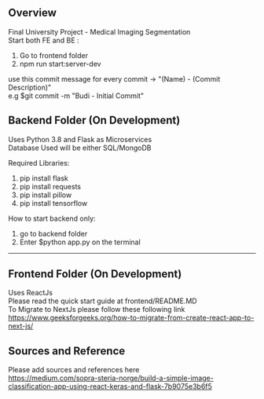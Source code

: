 ## Overview
Final University Project - Medical Imaging Segmentation  
Start both FE and BE  :
1. Go to frontend folder
2. npm run start:server-dev  
  
use this commit message for every commit -> "(Name) - (Commit Description)"  
e.g $git commit -m "Budi - Initial Commit"  


## Backend Folder (On Development)

Uses Python 3.8 and Flask as Microservices  
Database Used will be either SQL/MongoDB  

Required Libraries:  
1. pip install flask  
2. pip install requests  
3. pip install pillow  
4. pip install tensorflow  

How to start backend only:  
1. go to backend folder  
2. Enter $python app.py    on the terminal  

-----------------  

## Frontend Folder (On Development)  

Uses ReactJs  
Please read the quick start guide at frontend/README.MD  
To Migrate to NextJs please follow these following link https://www.geeksforgeeks.org/how-to-migrate-from-create-react-app-to-next-js/  



## Sources and Reference

Please add sources and references here  
https://medium.com/sopra-steria-norge/build-a-simple-image-classification-app-using-react-keras-and-flask-7b9075e3b6f5  